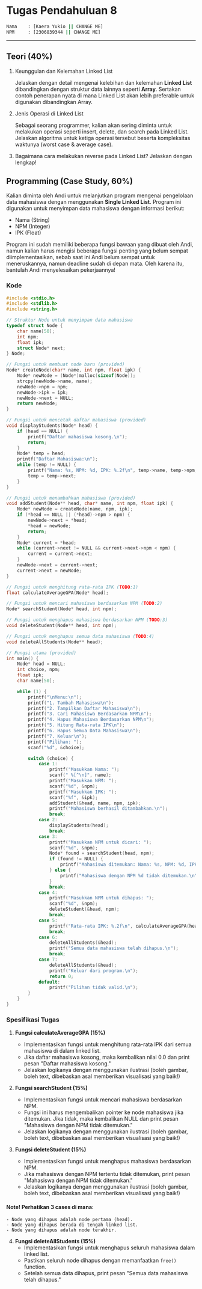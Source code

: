 # Tugas Pendahuluan 8
```bash
Nama    : [Kaera Yukio || CHANGE ME]
NPM     : [2306839344 || CHANGE ME]
```
---
## Teori (40%)
1. Keunggulan dan Kelemahan Linked List

    Jelaskan dengan detail mengenai kelebihan dan kelemahan **Linked List** dibandingkan dengan struktur data lainnya seperti **Array**. Sertakan contoh penerapan nyata di mana Linked List akan lebih preferable untuk digunakan dibandingkan Array.

2. Jenis Operasi di Linked List

    Sebagai seorang programmer, kalian akan sering diminta untuk melakukan operasi seperti insert, delete, dan search pada Linked List. Jelaskan algoritma untuk ketiga operasi tersebut beserta kompleksitas waktunya (worst case & average case).

3. Bagaimana cara melakukan reverse pada Linked List? Jelaskan dengan lengkap!

## Programming (Case Study, 60%)
Kalian diminta oleh Andi untuk melanjutkan program mengenai pengelolaan data mahasiswa dengan menggunakan **Single Linked List**. Program ini digunakan untuk menyimpan data mahasiswa dengan informasi berikut:
- Nama (String)
- NPM (Integer)
- IPK (Float)

Program ini sudah memiliki beberapa fungsi bawaan yang dibuat oleh Andi, namun kalian harus mengisi beberapa fungsi penting yang belum sempat diimplementasikan, sebab saat ini Andi belum sempat untuk meneruskannya, namun deadline sudah di depan mata. Oleh karena itu, bantulah Andi menyelesaikan pekerjaannya!
### Kode
```c
#include <stdio.h>
#include <stdlib.h>
#include <string.h>

// Struktur Node untuk menyimpan data mahasiswa
typedef struct Node {
    char name[50];
    int npm;
    float ipk;
    struct Node* next;
} Node;

// Fungsi untuk membuat node baru (provided)
Node* createNode(char* name, int npm, float ipk) {
    Node* newNode = (Node*)malloc(sizeof(Node));
    strcpy(newNode->name, name);
    newNode->npm = npm;
    newNode->ipk = ipk;
    newNode->next = NULL;
    return newNode;
}

// Fungsi untuk mencetak daftar mahasiswa (provided)
void displayStudents(Node* head) {
    if (head == NULL) {
        printf("Daftar mahasiswa kosong.\n");
        return;
    }
    Node* temp = head;
    printf("Daftar Mahasiswa:\n");
    while (temp != NULL) {
        printf("Nama: %s, NPM: %d, IPK: %.2f\n", temp->name, temp->npm, temp->ipk);
        temp = temp->next;
    }
}

// Fungsi untuk menambahkan mahasiswa (provided)
void addStudent(Node** head, char* name, int npm, float ipk) {
    Node* newNode = createNode(name, npm, ipk);
    if (*head == NULL || (*head)->npm > npm) {
        newNode->next = *head;
        *head = newNode;
        return;
    }
    Node* current = *head;
    while (current->next != NULL && current->next->npm < npm) {
        current = current->next;
    }
    newNode->next = current->next;
    current->next = newNode;
}

// Fungsi untuk menghitung rata-rata IPK (TODO:1)
float calculateAverageGPA(Node* head);

// Fungsi untuk mencari mahasiswa berdasarkan NPM (TODO:2)
Node* searchStudent(Node* head, int npm);

// Fungsi untuk menghapus mahasiswa berdasarkan NPM (TODO:3)
void deleteStudent(Node** head, int npm);

// Fungsi untuk menghapus semua data mahasiswa (TODO:4)
void deleteAllStudents(Node** head);

// Fungsi utama (provided)
int main() {
    Node* head = NULL;
    int choice, npm;
    float ipk;
    char name[50];

    while (1) {
        printf("\nMenu:\n");
        printf("1. Tambah Mahasiswa\n");
        printf("2. Tampilkan Daftar Mahasiswa\n");
        printf("3. Cari Mahasiswa Berdasarkan NPM\n");
        printf("4. Hapus Mahasiswa Berdasarkan NPM\n");
        printf("5. Hitung Rata-rata IPK\n");
        printf("6. Hapus Semua Data Mahasiswa\n");
        printf("7. Keluar\n");
        printf("Pilihan: ");
        scanf("%d", &choice);

        switch (choice) {
            case 1:
                printf("Masukkan Nama: ");
                scanf(" %[^\n]", name);
                printf("Masukkan NPM: ");
                scanf("%d", &npm);
                printf("Masukkan IPK: ");
                scanf("%f", &ipk);
                addStudent(&head, name, npm, ipk);
                printf("Mahasiswa berhasil ditambahkan.\n");
                break;
            case 2:
                displayStudents(head);
                break;
            case 3:
                printf("Masukkan NPM untuk dicari: ");
                scanf("%d", &npm);
                Node* found = searchStudent(head, npm);
                if (found != NULL) {
                    printf("Mahasiswa ditemukan: Nama: %s, NPM: %d, IPK: %.2f\n", found->name, found->npm, found->ipk);
                } else {
                    printf("Mahasiswa dengan NPM %d tidak ditemukan.\n", npm);
                }
                break;
            case 4:
                printf("Masukkan NPM untuk dihapus: ");
                scanf("%d", &npm);
                deleteStudent(&head, npm);
                break;
            case 5:
                printf("Rata-rata IPK: %.2f\n", calculateAverageGPA(head));
                break;
            case 6:
                deleteAllStudents(&head);
                printf("Semua data mahasiswa telah dihapus.\n");
                break;
            case 7:
                deleteAllStudents(&head);
                printf("Keluar dari program.\n");
                return 0;
            default:
                printf("Pilihan tidak valid.\n");
        }
    }
}
```
### Spesifikasi Tugas
1. **Fungsi calculateAverageGPA (15%)**
    - Implementasikan fungsi untuk menghitung rata-rata IPK dari semua mahasiswa di dalam linked list.
    - Jika daftar mahasiswa kosong, maka kembalikan nilai 0.0 dan print pesan "Daftar mahasiswa kosong."
    - Jelaskan logikanya dengan menggunakan ilustrasi (boleh gambar, boleh text, dibebaskan asal memberikan visualisasi yang baik!)

2. **Fungsi searchStudent (15%)**
    - Implementasikan fungsi untuk mencari mahasiswa berdasarkan NPM.
    - Fungsi ini harus mengembalikan pointer ke node mahasiswa jika ditemukan. Jika tidak, maka kembalikan NULL dan print pesan "Mahasiswa dengan NPM <NPM> tidak ditemukan."
    - Jelaskan logikanya dengan menggunakan ilustrasi (boleh gambar, boleh text, dibebaskan asal memberikan visualisasi yang baik!)

3. **Fungsi deleteStudent (15%)**
    - Implementasikan fungsi untuk menghapus mahasiswa berdasarkan NPM.
    - Jika mahasiswa dengan NPM tertentu tidak ditemukan, print pesan "Mahasiswa dengan NPM <NPM> tidak ditemukan."
    - Jelaskan logikanya dengan menggunakan ilustrasi (boleh gambar, boleh text, dibebaskan asal memberikan visualisasi yang baik!)

#### Note! Perhatikan 3 cases di mana:
    - Node yang dihapus adalah node pertama (head).
    - Node yang dihapus berada di tengah linked list.
    - Node yang dihapus adalah node terakhir.

4. **Fungsi deleteAllStudents (15%)**
    - Implementasikan fungsi untuk menghapus seluruh mahasiswa dalam linked list.
    - Pastikan seluruh node dihapus dengan memanfaatkan `free()` function.
    - Setelah semua data dihapus, print pesan "Semua data mahasiswa telah dihapus."

